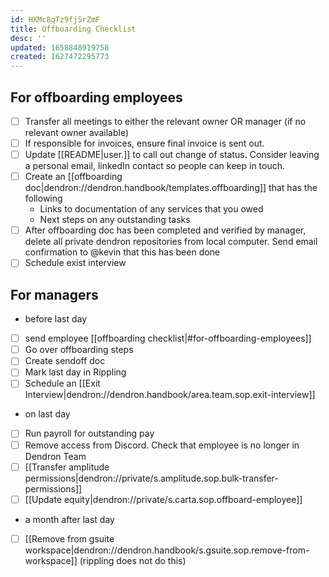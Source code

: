 ```yaml
---
id: HXMc8qTz9fjSrZmF
title: Offboarding Checklist
desc: ''
updated: 1658848919758
created: 1627472295773
---
```


## For offboarding employees
- [ ] Transfer all meetings to either the relevant owner OR manager (if no relevant owner available)
- [ ] If responsible for invoices, ensure final invoice is sent out. 
- [ ] Update [[README|user.<alias>]] to call out change of status. Consider leaving a personal email, linkedIn contact so people can keep in touch.
- [ ] Create an [[offboarding doc|dendron://dendron.handbook/templates.offboarding]] that has the following 
  - Links to documentation of any services that you owed
  - Next steps on any outstanding tasks
- [ ] After offboarding doc has been completed and verified by manager, delete all private dendron repositories from local computer. Send email confirmation to @kevin that this has been done
- [ ] Schedule exist interview

## For managers
- before last day
- [ ] send employee [[offboarding checklist|#for-offboarding-employees]]
- [ ] Go over offboarding steps
- [ ] Create sendoff doc 
- [ ] Mark last day in Rippling 
- [ ] Schedule an [[Exit Interview|dendron://dendron.handbook/area.team.sop.exit-interview]]

- on last day
- [ ] Run payroll for outstanding pay
- [ ] Remove access from Discord. Check that employee is no longer in Dendron Team 
- [ ] [[Transfer amplitude permissions|dendron://private/s.amplitude.sop.bulk-transfer-permissions]]
- [ ] [[Update equity|dendron://private/s.carta.sop.offboard-employee]]

- a month after last day
- [ ] [[Remove from gsuite workspace|dendron://dendron.handbook/s.gsuite.sop.remove-from-workspace]] (rippling does not do this)
